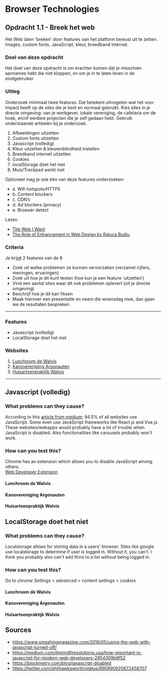 # Browser Technologies
## Opdracht 1.1 - Breek het web
Het Web laten 'breken' door features van het platform bewust uit te zetten. Images, custom fonts, JavaScript, kleur, breedband internet.

### Doel van deze opdracht
Het doel van deze opdracht is om erachter komen dat je misschien aannames hebt die niet kloppen, en om je in te laten leven in de eindgebruiker.

### Uitleg
Onderzoek minimaal twee features. Dat betekent uitvogelen wat het voor impact heeft op de sites die je kent en normaal gebruikt. Kies sites in je directe omgeving: van je werkgever, lokale vereniging, de cafetaria om de hoek, en/of eerdere projecten die je zelf gedaan hebt. Gebruik onderstaande artikelen bij je onderzoek.

1. Afbeeldingen uitzetten
2. Custom fonts uitzetten
3. Javascript (volledig)
4. Kleur uitzetten & kleurenblindheid instellen
5. Breedband internet uitzetten
6. Cookies
8. localStorage doet het niet
9. Muis/Trackpad werkt niet

Optioneel mag je ook één van deze features onderzoeken:
- a. Wifi hotspots/HTTPS
- b. Content blockers
- c. CDN’s
- d. Ad blockers (privacy)
- e. Browser detect


Lezen
- [The Web I Want](https://dev.to/quii/the-web-i-want-43o)
- [The Role of Enhancement in Web Design
by Raluca Budiu](https://www.nngroup.com/articles/enhancement/)



### Criteria
Je krijgt 2 features van de 8
- Zoek uit welke problemen ze kunnen veroorzaken (verzamel cijfers, meningen, ervaringen)
- Zoek uit hoe je dit kunt testen (hoe kun je een feature ‘uitzetten’)
- Vind een aantal sites waar dit ook problemen oplevert (uit je directe omgeving)
- Beschrijf hoe je dit kan fiksen
- Maak hierover een presentatie en neem die woensdag mee, dan gaan we de resultaten bespreken

---

### Features
- Javascript (volledig)
- LocalStorage doet het niet

### Websites
1. [Lunchroom de Walvis](http://www.lunchroomdewalvis.nl/)
2. [Kanovereniging Argonauten](http://www.kvargonauten.nl/)
3. [Huisartsenpraktijk Walvis](https://huisartswalvis.praktijkinfo.nl/)

---

## Javascript (volledig)
### What problems can they cause?
According to this [article from medium](https://medium.com/@mindfiresolutions.usa/how-important-is-javascript-for-modern-web-developers-2854309b9f52); 94.5% of all websites use JavaScript. Some even use JavaScript frameworks like React.js and Vue.js. These websites/webapps would probably have a lot of trouble when JavaScript is disabled. Also functionalities like carousels probably won't work.

### How can you test this?
Chrome has an extension which allows you to disable JavaScript among others. <br>
[Web Developer Extension](https://chrome.google.com/webstore/detail/web-developer/bfbameneiokkgbdmiekhjnmfkcnldhhm)

#### Lunchroom de Walvis
#### Kanovereniging Argonauten
#### Huisartsenpraktijk Walvis

## LocalStorage doet het niet
### What problems can they cause?
Localstorage allows for storing data in a users' browser.
Sites like google use localstorage to determine if user is logged in. Without it, you can't. 
I think you probably also can't add thins to a list without being logged in.

### How can you test this? 
Go to _chrome Settings > advanced > content settings > cookies_

#### Lunchroom de Walvis
#### Kanovereniging Argonauten
#### Huisartsenpraktijk Walvis


## Sources
- https://www.smashingmagazine.com/2018/05/using-the-web-with-javascript-turned-off/
- https://medium.com/@mindfiresolutions.usa/how-important-is-javascript-for-modern-web-developers-2854309b9f52
- https://blockmetry.com/blog/javascript-disabled
- https://twitter.com/philhawksworth/status/990890920672456707
